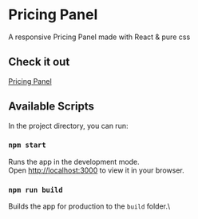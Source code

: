 # Pricing Panel

A responsive Pricing Panel made with React &amp; pure css

## Check it out

[Pricing Panel](https://melodious-frangipane-48e9eb.netlify.app/)

## Available Scripts

In the project directory, you can run:

### `npm start`

Runs the app in the development mode.\
Open [http://localhost:3000](http://localhost:3000) to view it in your browser.

### `npm run build`

Builds the app for production to the `build` folder.\
